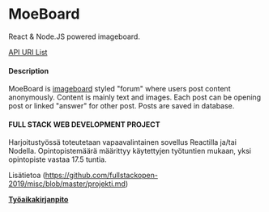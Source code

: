 # MoeBoard
React &amp; Node.JS powered imageboard. 

[API URI List](https://github.com/Tatatofly/MoeBoard/blob/master/pathList.md)

#### Description
MoeBoard is [imageboard](https://en.wikipedia.org/wiki/Imageboard) styled "forum" where users post content anonymously. 
Content is mainly text and images. Each post can be opening post or linked "answer" for other post. Posts are saved in database.

#### FULL STACK WEB DEVELOPMENT PROJECT
Harjoitustyössä toteutetaan vapaavalintainen sovellus Reactilla ja/tai Nodella.
Opintopistemäärä määrittyy käytettyjen työtuntien mukaan, yksi opintopiste vastaa 17.5 tuntia.

Lisätietoa (https://github.com/fullstackopen-2019/misc/blob/master/projekti.md)


[**Työaikakirjanpito**](https://github.com/Tatatofly/MoeBoard/blob/master/tuntikirjanpito.md)
